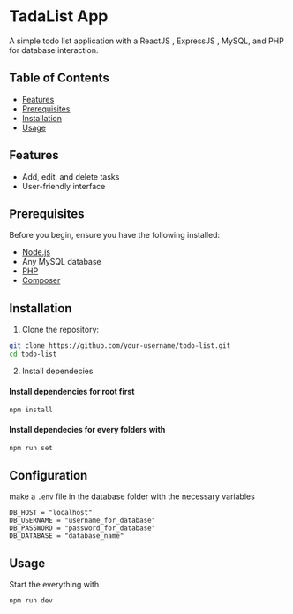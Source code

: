 # TadaList App

A simple todo list application with a ReactJS , ExpressJS , MySQL, and PHP for database interaction.

## Table of Contents

- [Features](#features)
- [Prerequisites](#prerequisites)
- [Installation](#installation)
- [Usage](#usage)

## Features

- Add, edit, and delete tasks
- User-friendly interface

## Prerequisites

Before you begin, ensure you have the following installed:

- [Node.js](https://nodejs.org/)
- Any MySQL database
- [PHP](https://www.php.net/)
- [Composer](https://getcomposer.org/)

## Installation

1. Clone the repository:

```bash
git clone https://github.com/your-username/todo-list.git
cd todo-list
```

2. Install dependecies

<h4>Install dependencies for root first </h4>

```
npm install
```

<h4>Install dependecies for every folders with </h4>

```
npm run set
```

## Configuration

make a `.env` file in the database folder with the necessary variables

```
DB_HOST = "localhost"
DB_USERNAME = "username_for_database"
DB_PASSWORD = "password_for_database"
DB_DATABASE = "database_name"
```

## Usage

Start the everything with

```
npm run dev
```
